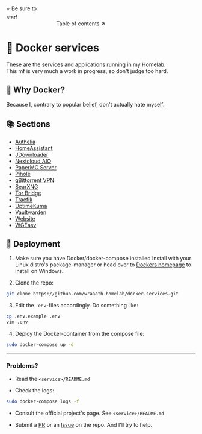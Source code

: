 ⭐ Be sure to star!                                                                                      Table of contents ↗️

# 🐳 Docker services
These are the services and applications running in my Homelab. \
This mf is very much a work in progress, so don't judge too hard.

## 💢 Why Docker?
Because I, contrary to popular belief, don't actually hate myself.

## 📚 Sections
* [Authelia](authelia/)
* [HomeAssistant](homeassistant/)
* [JDownloader](jdownloader/)
* [Nextcloud AIO](nextcloud-aio/)
* [PaperMC Server](papermc-server/)
* [Pihole](pihole/)
* [qBittorrent VPN](qbittorrent-vpn/)
* [SearXNG](searxng/)
* [Tor Bridge](tor-bridge/)
* [Traefik](traefik/)
* [UptimeKuma](uptimekuma/)
* [Vaultwarden](vaultwarden/)
* [Website](website/)
* [WGEasy](wgeasy/)

## 🚀 Deployment
1. Make sure you have Docker/docker-compose installed
Install with your Linux distro's package-manager or head over to [Dockers homepage](https://www.docker.com/get-started/) to install on Windows.

2. Clone the repo:
```bash
git clone https://github.com/wraaath-homelab/docker-services.git
```

3. Edit the `.env`-files accordingly. Do something like:
```bash
cp .env.example .env
vim .env
```

4. Deploy the Docker-container from the compose file:
```bash
sudo docker-compose up -d
```

---

### Problems?
* Read the `<service>/README.md`

* Check the logs:
```bash
sudo docker-compose logs -f
```

* Consult the official project's page. See `<service>/README.md`

* Submit a [PR](https://github.com/wraaath-homelab/docker-services/pulls) or an [Issue](https://github.com/wraaath-homelab/docker-services/issues) on the repo. And I'll try to help.
